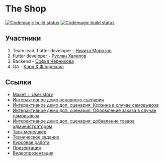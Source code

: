 # The Shop

[![Codemagic build status](https://api.codemagic.io/apps/6434682a8ad9d4117eb3ebec/64346dda8ad9d4117eb3ecd9/status_badge.svg)](https://codemagic.io/apps/6434682a8ad9d4117eb3ebec/64346dda8ad9d4117eb3ecd9/latest_build)
[![Codemagic build status](https://api.codemagic.io/apps/6434682a8ad9d4117eb3ebec/64346db65131d0337316fd7a/status_badge.svg)](https://codemagic.io/apps/6434682a8ad9d4117eb3ebec/64346db65131d0337316fd7a/latest_build)
 
## Участники

1) Team lead, flutter developer - [Никита Морозов](https://github.com/netos23)
2) flutter developer - [Руслан Халилов](https://github.com/LordOfTheApples123)
3) Backend - [Софья Черникова](https://github.com/SofChernikova)
4) QA - [Карл Х Флорексил](https://github.com/jkalh)

## Ссылки
* [Макет + User story](https://www.figma.com/file/ltg8CdexSB1p92Z0pXGZvV/The-shop?node-id=0:1&t=6Yh1QwqL3TQb1pyw-1)
* [Интерактивное демо основного сценария](https://www.figma.com/proto/ltg8CdexSB1p92Z0pXGZvV/The-shop?node-id=288-8573&scaling=scale-down&page-id=0%3A1&starting-point-node-id=288%3A8573&show-proto-sidebar=1)
* [Интерактивное демо доп. сценария: Корзина в случае самовывоза](https://www.figma.com/proto/ltg8CdexSB1p92Z0pXGZvV/The-shop?node-id=225-6596&scaling=scale-down&page-id=0%3A1&starting-point-node-id=225%3A6596&show-proto-sidebar=1)
* [Интерактивное демо доп. сценария: Оформление заказа в случае самовывоза](https://www.figma.com/proto/ltg8CdexSB1p92Z0pXGZvV/The-shop?node-id=569-11456&scaling=scale-down&page-id=0%3A1&starting-point-node-id=569%3A11456&show-proto-sidebar=1)
* [Интерактивное демо доп. сценария: добавление товара администратором](https://www.figma.com/proto/ltg8CdexSB1p92Z0pXGZvV/The-shop?node-id=281-8461&scaling=scale-down&page-id=0%3A1&starting-point-node-id=281%3A8461&show-proto-sidebar=1)
* [Таск менеджер](https://trello.com/b/iUTXtR69/the-shop)
* [Техническое задание](docs/ТП_ТЗ_pdf.pdf)
* [Курсовая работа](docs/Курсовая_ТП_pdf.pdf)
* [Презентация](docs/Презентация_ТП.pdf)
* [Видеопрезентация](docs/video.mov)
